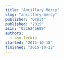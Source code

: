 ```yaml
---
title: "Ancillary Mercy"
slug: "ancillary-mercy"
publisher: "Orbit"
published: "2015"
asin: "0316246689"
authors:
  - ann-leckie
started: "2015-10-18"
finished: "2015-10-22"
---
```

